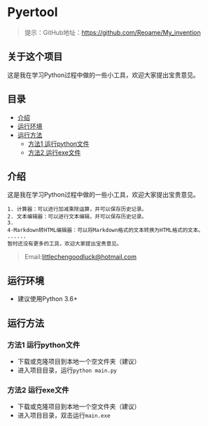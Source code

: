 # Pyertool

> 提示：GitHub地址：https://github.com/Reoame/My_invention
## 关于这个项目

这是我在学习Python过程中做的一些小工具，欢迎大家提出宝贵意见。

## 目录

- [介绍](#介绍)
- [运行环境](#运行环境)
- [运行方法](#运行方法)
  - [方法1 运行python文件](#方法1-运行python文件)
  - [方法2 运行exe文件](#方法2-运行exe文件)
## 介绍

这是我在学习Python过程中做的一些小工具，欢迎大家提出宝贵意见。

    1. 计算器：可以进行加减乘除运算，并可以保存历史记录。
    2. 文本编辑器：可以进行文本编辑，并可以保存历史记录。
    3. 
    4·Markdown转HTML编辑器：可以将Markdown格式的文本转换为HTML格式的文本。
    ......
    暂时还没有更多的工具，欢迎大家提出宝贵意见。
> Email:littlechengoodluck@hotmail.com
## 运行环境

- 建议使用Python 3.6+

## 运行方法


### 方法1 运行python文件
- 下载或克隆项目到本地一个空文件夹（建议）
- 进入项目目录，运行`python main.py`
### 方法2 运行exe文件
- 下载或克隆项目到本地一个空文件夹（建议）
- 进入项目目录，双击运行`main.exe`


    